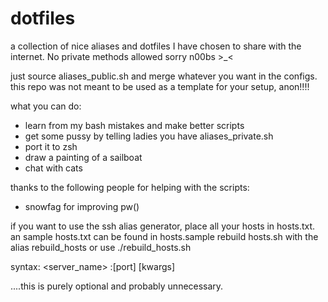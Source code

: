 # dotfiles
a collection of nice aliases and dotfiles I have chosen to share with the internet. No private methods allowed sorry n00bs >_<

just source aliases_public.sh and merge whatever you want in the configs. this repo was not meant to be used as a template for your setup, anon!!!!

what you can do:
* learn from my bash mistakes and make better scripts
* get some pussy by telling ladies you have aliases_private.sh
* port it to zsh
* draw a painting of a sailboat
* chat with cats

thanks to the following people for helping with the scripts:
* snowfag for improving pw()

if you want to use the ssh alias generator, place all your hosts in hosts.txt. an sample hosts.txt can be found in hosts.sample
rebuild hosts.sh with the alias rebuild_hosts or use ./rebuild_hosts.sh

syntax: <server_name> <hostname>:[port] [kwargs]

....this is purely optional and probably unnecessary.
